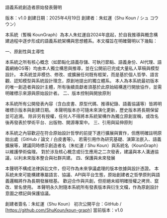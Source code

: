 語義系統創造者原始發表聲明

版本：v1.0
創建日期：2025年4月19日
創建者：朱虹運（Shu Koun / シュ コウウン）

本系統（暫稱 KounGraph）為本人朱虹運自2024年底起，於自我推導與概念構建過程中逐步形成的語義系統架構與思想體系。本文檔旨在明確聲明以下幾點：

一、原創性與主導性

本系統之所有核心概念（如節點化語義存儲、可執行節點、語義身份、AI代理、語義網絡OS等）均由本人獨立構思與推導，並在公開前已完成大量私人草稿與模型設計。
本系統並非模仿、修改、或擴展任何既有框架，而是基於個人哲學、語言觀、認知模型與系統設計理念，原創地提出的獨立體系。
本人為本系統最初版本的唯一創造者與設計主體，所有後續貢獻者須基於此原始結構進行開放協作，並需明確標示來源與原始設計者。
二、版本控制與開放原則

本系統所有公開發表內容（含白皮書、原型代碼、推導紀錄、語義協議等）皆將明確標示版本與創建日期。
本聲明版本亦可隨未來演化更新，歷史版本將長期保留並可追溯。
除非另有授權，任何人不得將本系統架構作為獨立原創宣稱，或改名後再發表於學術平台、出版物、開源專案中。
三、引用與延伸原則

本系統之內容歡迎在符合原始設計哲學的前提下進行擴展與實作，但應明確註明原始出處（GitHub / 論文 / 白皮書等）。
若需引用作為研究基礎、演算法嵌入、語義擴展等，建議同時標示創造者名（朱虹運 / Shu Koun）與系統名（KounGraph）以維護學術倫理。
對於涉及核心概念或衍生應用之二次發表，建議與本人溝通協議，以利未來版本整合與社群共建。
四、保護與未來發展

本聲明不構成法律訴訟文件，但可作為未來爭議處理的版本依據與設計憑證。
本系統未來可能構建專屬語言、協議、API與平台生態，原始創建者之哲學原則與語義邏輯將作為長期發展根基。
歡迎合作與共創，但拒絕未經明確授權之拷貝、竄改、冒名使用。
本聲明永久附隨本系統所有發表版本與衍生文檔，作為原創設計意圖之標記與保護協議。

創建者簽名：朱虹運（Shu Koun）
初次公開平台：GitHub / [https://github.com/ShuKoun/koun-graph]
當前版本：v1.0